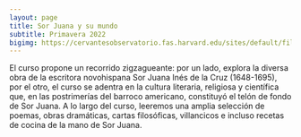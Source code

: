 ```yaml
---
layout: page
title: Sor Juana y su mundo
subtitle: Primavera 2022
bigimg: https://cervantesobservatorio.fas.harvard.edu/sites/default/files/la-historia-de-amor-entre-sor-juana-ines-de-la-cruz-y-la-virreina-de-mexico.jpg
---
```


El curso propone un recorrido zigzagueante: por un lado, explora la diversa obra de la escritora novohispana Sor Juana Inés de la Cruz (1648-1695), por el otro, el curso se adentra en la cultura literaria, religiosa y científica que, en las postrimerías del barroco americano, constituyó el telón de fondo de Sor Juana.
A lo largo del curso, leeremos una amplia selección de poemas, obras dramáticas, cartas filosóficas, villancicos e incluso recetas de cocina de la mano de Sor Juana.
